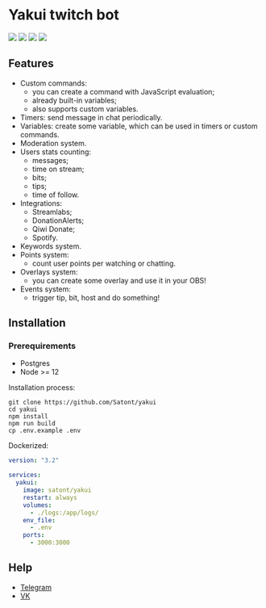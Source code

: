 # Yakui twitch bot

![](https://img.shields.io/github/workflow/status/satont/yakui/Publish%20Docker/master?label=docker&style=for-the-badge) ![](https://img.shields.io/github/workflow/status/Satont/yakui/Build%20Web%20and%20Bot/master?style=for-the-badge) ![](https://img.shields.io/david/satont/yakui?style=for-the-badge) ![](https://discord.gg/dPm6eYb)

## Features

- Custom commands:
  - you can create a command with JavaScript evaluation;
  - already built-in variables;
  - also supports custom variables.
- Timers: send message in chat periodically.
- Variables: create some variable, which can be used in timers or custom commands.
- Moderation system.
- Users stats counting:
  - messages;
  - time on stream;
  - bits;
  - tips;
  - time of follow.
- Integrations:
  - Streamlabs;
  - DonationAlerts;
  - Qiwi Donate;
  - Spotify.
- Keywords system.
- Points system:
  - count user points per watching or chatting.
- Overlays system:
  - you can create some overlay and use it in your OBS!
- Events system:
  - trigger tip, bit, host and do something!


## Installation
### Prerequirements

 - Postgres
 - Node >= 12

Installation process:
```shell
git clone https://github.com/Satont/yakui
cd yakui
npm install
npm run build
cp .env.example .env

```

Dockerized:
```yml
version: "3.2"

services:
  yakui:
    image: satont/yakui
    restart: always
    volumes:
      - ./logs:/app/logs/
    env_file:
      - .env
    ports:
      - 3000:3000
```

## Help

- [Telegram](https://t.me/satont)
- [VK](https://vk.com/satont)
